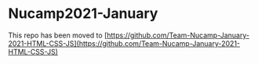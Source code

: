 # Nucamp2021-January

This repo has been moved to [https://github.com/Team-Nucamp-January-2021-HTML-CSS-JS](https://github.com/Team-Nucamp-January-2021-HTML-CSS-JS)
